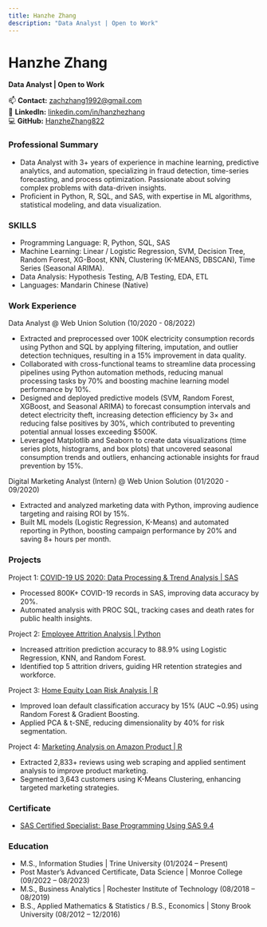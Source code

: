 ```yaml
---
title: Hanzhe Zhang
description: "Data Analyst | Open to Work"
---
```

# Hanzhe Zhang  
**Data Analyst | Open to Work**  

📫 **Contact:** [zachzhang1992@gmail.com](mailto:zachzhang1992@gmail.com)  
🔗 **LinkedIn:** [linkedin.com/in/hanzhezhang](https://www.linkedin.com/in/hanzhezhang/)  
💻 **GitHub:** [HanzheZhang822](https://github.com/HanzheZhang822)  

### Professional Summary
 - Data Analyst with 3+ years of experience in machine learning, predictive analytics, and automation, specializing in fraud detection, time-series forecasting, and process optimization. Passionate about solving complex problems with data-driven insights.
 - Proficient in Python, R, SQL, and SAS, with expertise in ML algorithms, statistical modeling, and data visualization.

### SKILLS
 - Programming Language: R, Python, SQL, SAS
 - Machine Learning: Linear / Logistic Regression, SVM, Decision Tree, Random Forest, XG-Boost, KNN, Clustering (K-MEANS, DBSCAN), Time Series (Seasonal ARIMA).
 - Data Analysis: Hypothesis Testing, A/B Testing, EDA, ETL
 - Languages: Mandarin Chinese (Native)

### Work Experience
Data Analyst @ Web Union Solution  (10/2020 - 08/2022)
 - Extracted and preprocessed over 100K electricity consumption records using Python and SQL by applying filtering, imputation, and outlier detection techniques, resulting in a 15% improvement in data quality.
 - Collaborated with cross-functional teams to streamline data processing pipelines using Python automation methods, reducing manual processing tasks by 70% and boosting machine learning model performance by 10%.
 - Designed and deployed predictive models (SVM, Random Forest, XGBoost, and Seasonal ARIMA) to forecast consumption intervals and detect electricity theft, increasing detection efficiency by 3× and reducing false positives by 30%, which contributed to preventing potential annual losses exceeding $500K.
 - Leveraged Matplotlib and Seaborn to create data visualizations (time series plots, histograms, and box plots) that uncovered seasonal consumption trends and outliers, enhancing actionable insights for fraud prevention by 15%.

Digital Marketing Analyst (Intern) @ Web Union Solution  (01/2020 - 09/2020)
 - Extracted and analyzed marketing data with Python, improving audience targeting and raising ROI by 15%.
 - Built ML models (Logistic Regression, K-Means) and automated reporting in Python, boosting campaign performance by 20% and saving 8+ hours per month.

### Projects
Project 1: [COVID-19 US 2020: Data Processing & Trend Analysis | SAS](https://github.com/HanzheZhang822/HanzheZhang822.github.io/tree/main/Covid19-US-2020-SAS)
 - Processed 800K+ COVID-19 records in SAS, improving data accuracy by 20%.
 - Automated analysis with PROC SQL, tracking cases and death rates for public health insights.

Project 2: [Employee Attrition Analysis | Python](https://github.com/HanzheZhang822/HanzheZhang822.github.io/tree/main/IBM-HR-Employee-Attrition-Analysis)
 - Increased attrition prediction accuracy to 88.9% using Logistic Regression, KNN, and Random Forest.  
 - Identified top 5 attrition drivers, guiding HR retention strategies and workforce.  

Project 3: [Home Equity Loan Risk Analysis | R](https://github.com/HanzheZhang822/HanzheZhang822.github.io/tree/main/Home-Equity-Loan-Risk-Analysis)
 - Improved loan default classification accuracy by 15% (AUC ~0.95) using Random Forest & Gradient Boosting.  
 - Applied PCA & t-SNE, reducing dimensionality by 40% for risk segmentation.  

Project 4: [Marketing Analysis on Amazon Product | R](https://github.com/HanzheZhang822/HanzheZhang822.github.io/tree/main/Marketing-Analytics-Project)
 - Extracted 2,833+ reviews using web scraping and applied sentiment analysis to improve product marketing.  
 - Segmented 3,643 customers using K-Means Clustering, enhancing targeted marketing strategies.

### Certificate
 - [SAS Certified Specialist: Base Programming Using SAS 9.4](https://cp.certmetrics.com/SAS/en/public/verify/credential/7af83e92fa2547b897e820779f06e17e)

### Education
 - M.S., Information Studies | Trine University (01/2024 – Present)
 - Post Master’s Advanced Certificate, Data Science | Monroe College (09/2022 – 08/2023)
 - M.S., Business Analytics	| Rochester Institute of Technology (08/2018 – 08/2019)
 - B.S., Applied Mathematics & Statistics / B.S., Economics | Stony Brook University (08/2012 – 12/2016)
